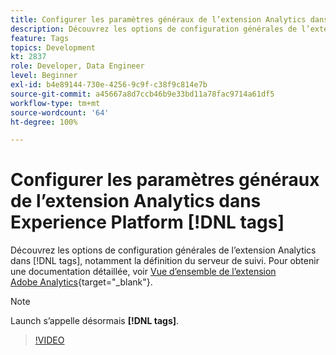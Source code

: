 ```yaml
---
title: Configurer les paramètres généraux de l’extension Analytics dans Experience Platform  [!DNL tags]
description: Découvrez les options de configuration générales de l’extension Analytics dans  [!DNL tags] , notamment la définition du serveur de suivi.
feature: Tags
topics: Development
kt: 2837
role: Developer, Data Engineer
level: Beginner
exl-id: b4e89144-730e-4256-9c9f-c38f9c814e7b
source-git-commit: a45667a8d7ccb46b9e33bd11a78fac9714a61df5
workflow-type: tm+mt
source-wordcount: '64'
ht-degree: 100%

---
```


# Configurer les paramètres généraux de l’extension Analytics dans Experience Platform [!DNL tags]

Découvrez les options de configuration générales de l’extension Analytics dans [!DNL tags], notamment la définition du serveur de suivi. Pour obtenir une documentation détaillée, voir [Vue d’ensemble de l’extension Adobe Analytics](https://experienceleague.adobe.com/docs/experience-platform/tags/extensions/client/analytics/overview.html?lang=fr){target="_blank"}.

>[!NOTE]
>
> Launch s’appelle désormais **[!DNL tags]**.

>[!VIDEO](https://video.tv.adobe.com/v/3429920/?quality=12&learn=on&captions=fre_fr)
